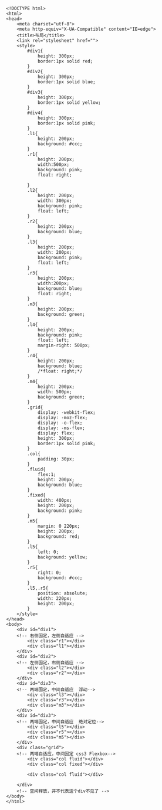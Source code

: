 	<!DOCTYPE html>
	<html>
	<head>
		<meta charset="utf-8">
		<meta http-equiv="X-UA-Compatible" content="IE=edge">
		<title>布局</title>
		<link rel="stylesheet" href="">
		<style>
			#div1{
				height: 300px;
				border:1px solid red;
			}
			#div2{
				height: 300px;
				border:1px solid blue;
			}
			#div3{
				height: 300px;
				border:1px solid yellow;
			}
			#div4{
				height: 300px;
				border:1px solid pink;
			}
			.l1{
				height: 200px;
				background: #ccc;
			}
			.r1{
				height: 200px;
				width:500px;
				background: pink;
				float: right;
	
			}
			.l2{
				height: 200px;
				width: 300px;
				background: pink;
				float: left;
			}
			.r2{
				height: 200px;
				background: blue;
			}
			.l3{
				height: 200px;
				width: 200px;
				background: pink;
				float: left;
			}
			.r3{
				height: 200px;
				width:200px;
				background: blue;
				float: right;
			}
			.m3{
				height: 200px;
				background: green;
			}
			.l4{
				height: 200px;
				background: pink;
				float: left;
				margin-right: 500px;
			}
			.r4{
				height: 200px;
				background: blue;
				/*float: right;*/
			}
			.m4{
				height: 200px;
				width: 500px;
				background: green;
			}
			.grid{
				display: -webkit-flex;
				display: -moz-flex;
				display: -o-flex;
				display: -ms-flex;
				display: flex;
				height: 300px;
				border:1px solid pink;
			}
			.col{
				padding: 30px;
			}
			.fluid{
				flex:1;
				height: 200px;
				background: blue;
			}
			.fixed{
				width: 400px;
				height: 200px;
				background: pink;
			}
			.m5{
				margin: 0 220px;
				height: 200px;
				background: red;
			}
			.l5{
				left: 0;
				background: yellow;
			}
			.r5{
				right: 0;
				background: #ccc;
			}
			.l5,.r5{
				position: absolute;
				width: 220px;
				height: 200px;
			}
		</style>
	</head>
	<body>
		<div id="div1">
		<!-- 右侧固定，左侧自适应 -->
			<div class="r1"></div>
			<div class="l1"></div>
		</div>
		<div id="div2">
		<!-- 左侧固定，右侧自适应 -->
			<div class="l2"></div>
			<div class="r2"></div>
		</div>
		<div id="div3">
		<!-- 两端固定，中间自适应  浮动-->
			<div class="l3"></div>
			<div class="r3"></div>
			<div class="m3"></div>
		</div>
		<div id="div3">
		<!-- 两端固定，中间自适应  绝对定位-->
			<div class="l5"></div>
			<div class="r5"></div>
			<div class="m5"></div>
		</div>
		<div class="grid">
		<!-- 两端自适应，中间固定 css3 Flexbox-->
			<div class="col fluid"></div>
			<div class="col fixed"></div>
			
			<div class="col fluid"></div>
			
		</div>
		<!-- 空间释放，并不代表这个div不见了 -->
	</body>
	</html>